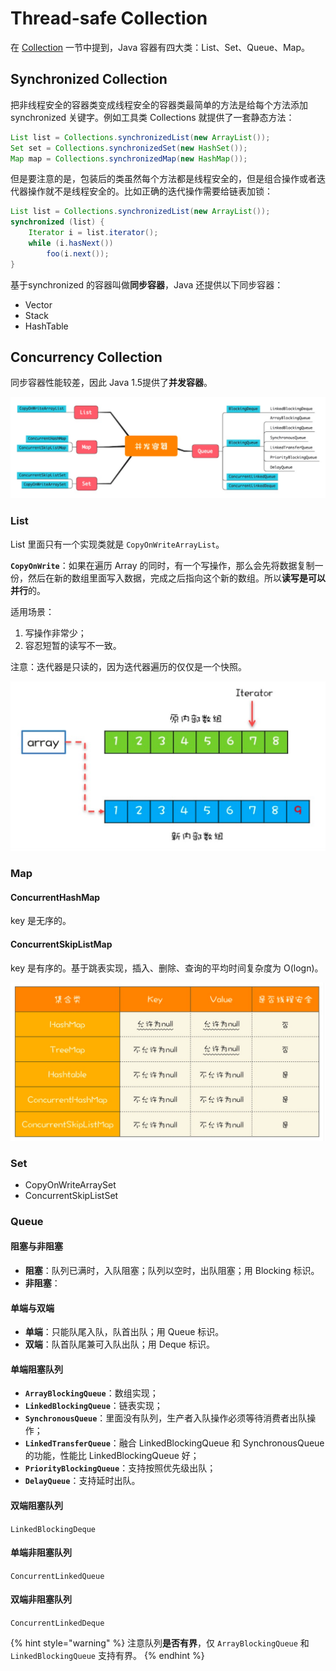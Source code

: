 # Thread-safe Collection

在 [Collection](../class-libraries/collection.md) 一节中提到，Java 容器有四大类：List、Set、Queue、Map。

## Synchronized Collection

把非线程安全的容器类变成线程安全的容器类最简单的方法是给每个方法添加 synchronized 关键字。例如工具类 Collections 就提供了一套静态方法：

```java
List list = Collections.synchronizedList(new ArrayList());
Set set = Collections.synchronizedSet(new HashSet());
Map map = Collections.synchronizedMap(new HashMap());
```

但是要注意的是，包装后的类虽然每个方法都是线程安全的，但是组合操作或者迭代器操作就不是线程安全的。比如正确的迭代操作需要给链表加锁：

```java
List list = Collections.synchronizedList(new ArrayList()); 
synchronized (list) { 
    Iterator i = list.iterator(); 
    while (i.hasNext()) 
        foo(i.next());
}
```

基于synchronized 的容器叫做**同步容器**，Java 还提供以下同步容器：

* Vector
* Stack
* HashTable

## Concurrency Collection

同步容器性能较差，因此 Java 1.5提供了**并发容器**。

![](../../.gitbook/assets/image%20%2859%29.png)

### List

List 里面只有一个实现类就是 `CopyOnWriteArrayList`。

**`CopyOnWrite`**：如果在遍历 Array 的同时，有一个写操作，那么会先将数据复制一份，然后在新的数组里面写入数据，完成之后指向这个新的数组。所以**读写是可以并行**的。

适用场景：

1. 写操作非常少；
2. 容忍短暂的读写不一致。

注意：迭代器是只读的，因为迭代器遍历的仅仅是一个快照。

![](../../.gitbook/assets/image%20%2820%29.png)

### Map

#### ConcurrentHashMap

key 是无序的。

#### ConcurrentSkipListMap

key 是有序的。基于跳表实现，插入、删除、查询的平均时间复杂度为 O\(logn\)。

![](../../.gitbook/assets/image%20%2861%29.png)

### Set

* CopyOnWriteArraySet
* ConcurrentSkipListSet

### Queue

#### 阻塞与非阻塞

* **阻塞**：队列已满时，入队阻塞；队列以空时，出队阻塞；用 Blocking 标识。
* **非阻塞**：

#### 单端与双端

* **单端**：只能队尾入队，队首出队；用 Queue 标识。
* **双端**：队首队尾兼可入队出队；用 Deque 标识。

#### 单端阻塞队列

* **`ArrayBlockingQueue`**：数组实现；
* **`LinkedBlockingQueue`**：链表实现；
* **`SynchronousQueue`**：里面没有队列，生产者入队操作必须等待消费者出队操作；
* **`LinkedTransferQueue`**：融合 LinkedBlockingQueue 和 SynchronousQueue 的功能，性能比 LinkedBlockingQueue 好；
* **`PriorityBlockingQueue`**：支持按照优先级出队；
* **`DelayQueue`**：支持延时出队。

#### 双端阻塞队列

`LinkedBlockingDeque`

#### 单端非阻塞队列

`ConcurrentLinkedQueue`

#### 双端非阻塞队列

`ConcurrentLinkedDeque`

{% hint style="warning" %}
注意队列**是否有界**，仅 `ArrayBlockingQueue` 和 `LinkedBlockingQueue` 支持有界。
{% endhint %}

